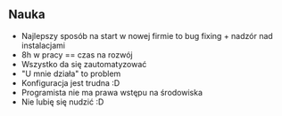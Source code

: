 ## Nauka

- Najlepszy sposób na start w nowej firmie to bug fixing + nadzór nad instalacjami
- 8h w pracy == czas na rozwój
- Wszystko da się zautomatyzować
- "U mnie działa" to problem
- Konfiguracja jest trudna :D
- Programista nie ma prawa wstępu na środowiska
- Nie lubię się nudzić :D
